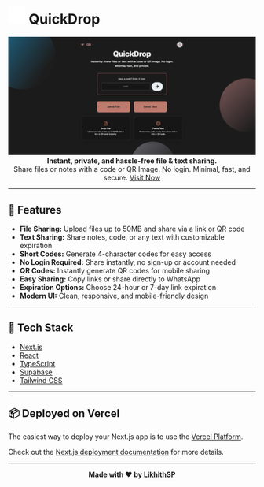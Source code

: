 <h1> <img src="public/favicon.svg" width="35" alt="QuickDrop Logo" /> QuickDrop</h1>
<p align="center">
  <img src="./quickdrop-demo.png">
  <b>Instant, private, and hassle-free file & text sharing.</b><br>
  Share files or notes with a code or QR Image. No login. Minimal, fast, and secure.  <a href="https://quickdropx.vercel.app" target="_blank">Visit Now</a> <br>

</p>

---

## 🚀 Features

- **File Sharing:** Upload files up to 50MB and share via a link or QR code
- **Text Sharing:** Share notes, code, or any text with customizable expiration
- **Short Codes:** Generate 4-character codes for easy access
- **No Login Required:** Share instantly, no sign-up or account needed
- **QR Codes:** Instantly generate QR codes for mobile sharing
- **Easy Sharing:** Copy links or share directly to WhatsApp
- **Expiration Options:** Choose 24-hour or 7-day link expiration
- **Modern UI:** Clean, responsive, and mobile-friendly design

---


## 🧰 Tech Stack

- [Next.js](https://nextjs.org/)
- [React](https://reactjs.org/)
- [TypeScript](https://www.typescriptlang.org/)
- [Supabase](https://supabase.io/)
- [Tailwind CSS](https://tailwindcss.com/)

---

## 📦 Deployed on Vercel

The easiest way to deploy your Next.js app is to use the [Vercel Platform](https://vercel.com/new?utm_medium=default-template&filter=next.js&utm_source=create-next-app&utm_campaign=create-next-app-readme).

Check out the [Next.js deployment documentation](https://nextjs.org/docs/app/building-your-application/deploying) for more details.

---

<p align="center">
  <b>Made with ❤️ by <a href="https://github.com/LikhithSP" target="_blank">LikhithSP</a></b>
</p>
